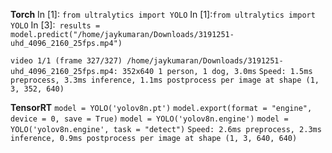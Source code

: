 
**Torch**
In [1]: `from ultralytics import YOLO`
In [1]:`from ultralytics import YOLO`
In [3]:` results = model.predict("/home/jaykumaran/Downloads/3191251-uhd_4096_2160_25fps.mp4")`


`video 1/1 (frame 327/327) /home/jaykumaran/Downloads/3191251-uhd_4096_2160_25fps.mp4: 352x640 1 person, 1 dog, 3.0ms`
`Speed: 1.5ms preprocess, 3.3ms inference, 1.1ms postprocess per image at shape (1, 3, 352, 640)`



**TensorRT**
`model = YOLO('yolov8n.pt')`
`model.export(format = "engine", device = 0, save = True)`
`model = YOLO('yolov8n.engine')`
`model = YOLO('yolov8n.engine', task = "detect")`
`Speed: 2.6ms preprocess, 2.3ms inference, 0.9ms postprocess per image at shape (1, 3, 640, 640)`
